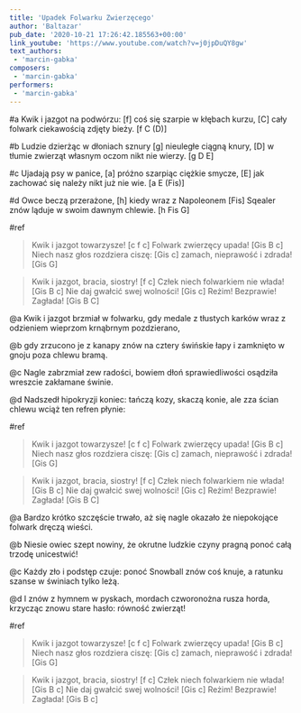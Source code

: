 ```yaml
---
title: 'Upadek Folwarku Zwierzęcego'
author: 'Baltazar'
pub_date: '2020-10-21 17:26:42.185563+00:00'
link_youtube: 'https://www.youtube.com/watch?v=j0jpDuQY8gw'
text_authors:
 - 'marcin-gabka'
composers:
 - 'marcin-gabka'
performers:
 - 'marcin-gabka'
---
```


#a
Kwik i jazgot na podwórzu:  [f]
coś się szarpie w kłębach kurzu,  [C]
cały folwark ciekawością zdjęty bieży. [f C (D)]

#b
Ludzie dzierżąc w dłoniach sznury [g]
nieuległe ciągną knury, [D]
w tłumie zwierząt własnym oczom nikt nie wierzy. [g D E]

#c
Ujadają psy w panice, [a]
próżno szarpiąc ciężkie smycze, [E]
jak zachować się należy nikt już nie wie. [a E (Fis)]

#d
Owce beczą przerażone, [h]
kiedy wraz z Napoleonem [Fis]
Sqealer znów ląduje w swoim dawnym chlewie. [h Fis G]

#ref
>Kwik i jazgot towarzysze! [c f c]
>Folwark zwierzęcy upada! [Gis B c]
>Niech nasz głos rozdziera ciszę: [Gis c]
>zamach, nieprawość i zdrada! [Gis G]

>Kwik i jazgot, bracia, siostry! [f c]
>Człek niech folwarkiem nie włada! [Gis B c]
>Nie daj gwałcić swej wolności! [Gis c]
>Reżim! Bezprawie! Zagłada! [Gis B C]

@a
Kwik i jazgot brzmiał w folwarku,
gdy medale z tłustych karków 
wraz z odzieniem wieprzom krnąbrnym pozdzierano,

@b
gdy zrzucono je z kanapy 
znów na cztery świńskie łapy 
i zamknięto w gnoju poza chlewu bramą.

@c
Nagle zabrzmiał zew radości, 
bowiem dłoń sprawiedliwości 
osądziła wreszcie zakłamane świnie.

@d
Nadszedł hipokryzji koniec: 
tańczą kozy, skaczą konie, 
ale zza ścian chlewu wciąż ten refren płynie:

#ref
>Kwik i jazgot towarzysze! [c f c]
>Folwark zwierzęcy upada! [Gis B c]
>Niech nasz głos rozdziera ciszę: [Gis c]
>zamach, nieprawość i zdrada! [Gis G]

>Kwik i jazgot, bracia, siostry! [f c]
>Człek niech folwarkiem nie włada! [Gis B c]
>Nie daj gwałcić swej wolności! [Gis c]
>Reżim! Bezprawie! Zagłada! [Gis B C]     
                   
@a
Bardzo krótko szczęście trwało, 
aż się nagle okazało 
że niepokojące folwark dręczą wieści.

@b
Niesie owiec szept nowiny, 
że okrutne ludzkie czyny 
pragną ponoć całą trzodę unicestwić!
              
@c
Każdy zło i podstęp czuje: 
ponoć Snowball znów coś knuje, 
a ratunku szanse w świniach tylko leżą.

@d
I znów z hymnem w pyskach, mordach 
czworonożna rusza horda, 
krzycząc znowu stare hasło: równość zwierząt!

#ref
>Kwik i jazgot towarzysze! [c f c]
>Folwark zwierzęcy upada! [Gis B c]
>Niech nasz głos rozdziera ciszę: [Gis c]
>zamach, nieprawość i zdrada! [Gis G]

>Kwik i jazgot, bracia, siostry! [f c]
>Człek niech folwarkiem nie włada! [Gis B c]
>Nie daj gwałcić swej wolności! [Gis c]
>Reżim! Bezprawie! Zagłada! [Gis B c]
